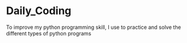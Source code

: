 # Daily_Coding
 To improve my python programming skill, I use to practice and solve the different types of python programs 